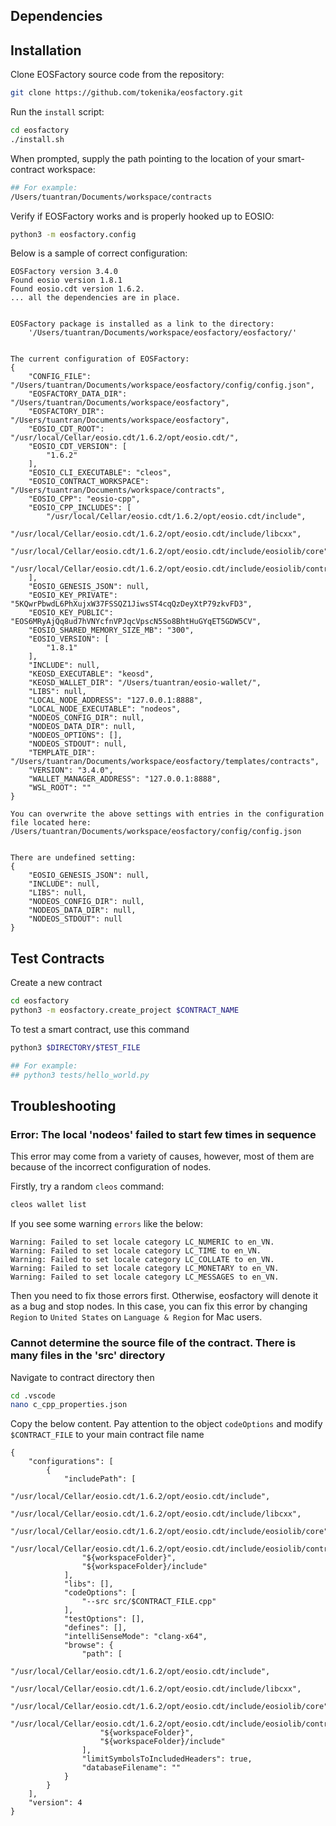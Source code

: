 ## Dependencies


## Installation
Clone EOSFactory source code from the repository:
```sh
git clone https://github.com/tokenika/eosfactory.git
```
Run the `install` script:
```sh
cd eosfactory
./install.sh
```
When prompted, supply the path pointing to the location of your smart-contract workspace:
```sh
## For example:
/Users/tuantran/Documents/workspace/contracts
```
Verify if EOSFactory works and is properly hooked up to EOSIO:
```sh
python3 -m eosfactory.config
```
Below is a sample of correct configuration:
```
EOSFactory version 3.4.0
Found eosio version 1.8.1
Found eosio.cdt version 1.6.2.
... all the dependencies are in place.


EOSFactory package is installed as a link to the directory:
    '/Users/tuantran/Documents/workspace/eosfactory/eosfactory/'
    

The current configuration of EOSFactory:
{
    "CONFIG_FILE": "/Users/tuantran/Documents/workspace/eosfactory/config/config.json",
    "EOSFACTORY_DATA_DIR": "/Users/tuantran/Documents/workspace/eosfactory",
    "EOSFACTORY_DIR": "/Users/tuantran/Documents/workspace/eosfactory",
    "EOSIO_CDT_ROOT": "/usr/local/Cellar/eosio.cdt/1.6.2/opt/eosio.cdt/",
    "EOSIO_CDT_VERSION": [
        "1.6.2"
    ],
    "EOSIO_CLI_EXECUTABLE": "cleos",
    "EOSIO_CONTRACT_WORKSPACE": "/Users/tuantran/Documents/workspace/contracts",
    "EOSIO_CPP": "eosio-cpp",
    "EOSIO_CPP_INCLUDES": [
        "/usr/local/Cellar/eosio.cdt/1.6.2/opt/eosio.cdt/include",
        "/usr/local/Cellar/eosio.cdt/1.6.2/opt/eosio.cdt/include/libcxx",
        "/usr/local/Cellar/eosio.cdt/1.6.2/opt/eosio.cdt/include/eosiolib/core",
        "/usr/local/Cellar/eosio.cdt/1.6.2/opt/eosio.cdt/include/eosiolib/contracts"
    ],
    "EOSIO_GENESIS_JSON": null,
    "EOSIO_KEY_PRIVATE": "5KQwrPbwdL6PhXujxW37FSSQZ1JiwsST4cqQzDeyXtP79zkvFD3",
    "EOSIO_KEY_PUBLIC": "EOS6MRyAjQq8ud7hVNYcfnVPJqcVpscN5So8BhtHuGYqET5GDW5CV",
    "EOSIO_SHARED_MEMORY_SIZE_MB": "300",
    "EOSIO_VERSION": [
        "1.8.1"
    ],
    "INCLUDE": null,
    "KEOSD_EXECUTABLE": "keosd",
    "KEOSD_WALLET_DIR": "/Users/tuantran/eosio-wallet/",
    "LIBS": null,
    "LOCAL_NODE_ADDRESS": "127.0.0.1:8888",
    "LOCAL_NODE_EXECUTABLE": "nodeos",
    "NODEOS_CONFIG_DIR": null,
    "NODEOS_DATA_DIR": null,
    "NODEOS_OPTIONS": [],
    "NODEOS_STDOUT": null,
    "TEMPLATE_DIR": "/Users/tuantran/Documents/workspace/eosfactory/templates/contracts",
    "VERSION": "3.4.0",
    "WALLET_MANAGER_ADDRESS": "127.0.0.1:8888",
    "WSL_ROOT": ""
}

You can overwrite the above settings with entries in the configuration 
file located here:
/Users/tuantran/Documents/workspace/eosfactory/config/config.json


There are undefined setting:
{
    "EOSIO_GENESIS_JSON": null,
    "INCLUDE": null,
    "LIBS": null,
    "NODEOS_CONFIG_DIR": null,
    "NODEOS_DATA_DIR": null,
    "NODEOS_STDOUT": null
}
```
## Test Contracts
Create a new contract
```sh
cd eosfactory
python3 -m eosfactory.create_project $CONTRACT_NAME
```
To test a smart contract, use this command
```sh
python3 $DIRECTORY/$TEST_FILE

## For example:
## python3 tests/hello_world.py
```
## Troubleshooting
### Error: The local 'nodeos' failed to start few times in sequence
This error may come from a variety of causes, however, most of them are because of the incorrect configuration of nodes.

Firstly, try a random `cleos` command:
```sh
cleos wallet list
```
If you see some warning `errors` like the below:
```
Warning: Failed to set locale category LC_NUMERIC to en_VN.
Warning: Failed to set locale category LC_TIME to en_VN.
Warning: Failed to set locale category LC_COLLATE to en_VN.
Warning: Failed to set locale category LC_MONETARY to en_VN.
Warning: Failed to set locale category LC_MESSAGES to en_VN.
```
Then you need to fix those errors first. Otherwise, eosfactory will denote it as a bug and stop nodes. In this case, you can fix this error by changing `Region` to `United States` on `Language & Region` for Mac users.

### Cannot determine the source file of the contract. There is many files in the 'src' directory
Navigate to contract directory then
```sh
cd .vscode
nano c_cpp_properties.json
```
Copy the below content. Pay attention to the object `codeOptions` and modify `$CONTRACT_FILE` to your main contract file name
```
{
    "configurations": [
        {
            "includePath": [
                "/usr/local/Cellar/eosio.cdt/1.6.2/opt/eosio.cdt/include",
                "/usr/local/Cellar/eosio.cdt/1.6.2/opt/eosio.cdt/include/libcxx",
                "/usr/local/Cellar/eosio.cdt/1.6.2/opt/eosio.cdt/include/eosiolib/core",
                "/usr/local/Cellar/eosio.cdt/1.6.2/opt/eosio.cdt/include/eosiolib/contracts",
                "${workspaceFolder}",
                "${workspaceFolder}/include"
            ],
            "libs": [],
            "codeOptions": [
                "--src src/$CONTRACT_FILE.cpp"
            ],
            "testOptions": [],
            "defines": [],
            "intelliSenseMode": "clang-x64",
            "browse": {
                "path": [
                    "/usr/local/Cellar/eosio.cdt/1.6.2/opt/eosio.cdt/include",
                    "/usr/local/Cellar/eosio.cdt/1.6.2/opt/eosio.cdt/include/libcxx",
                    "/usr/local/Cellar/eosio.cdt/1.6.2/opt/eosio.cdt/include/eosiolib/core",
                    "/usr/local/Cellar/eosio.cdt/1.6.2/opt/eosio.cdt/include/eosiolib/contracts",
                    "${workspaceFolder}",
                    "${workspaceFolder}/include"
                ],
                "limitSymbolsToIncludedHeaders": true,
                "databaseFilename": ""
            }
        }
    ],
    "version": 4
}
```
